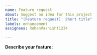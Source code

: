 ```yaml
---
name: Feature request
about: Suggest an idea for this project
title: "[Feature request]: Short title"
labels: enhancement
assignees: RohanVashisht1234

---
```


**Describe your feature:**
